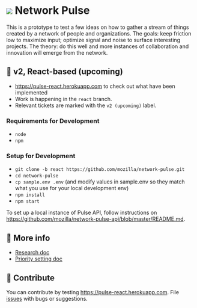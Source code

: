 # <img src="https://github.com/mozilla/network-pulse/blob/gh-pages/favicon.png?raw=true" /> Network Pulse

This is a prototype to test a few ideas on how to gather a stream of things created by a network of people and organizations. The goals: keep friction low to maximize input; optimize signal and noise to surface interesting projects. The theory: do this well and more instances of collaboration and innovation will emerge from the network.

## 🔷 v2, React-based (upcoming)

- https://pulse-react.herokuapp.com to check out what have been implemented
- Work is happening in the `react` branch.
- Relevant tickets are marked with the `v2 (upcoming)` label.

### Requirements for Development

- `node`
- `npm`

### Setup for Development

- `git clone -b react https://github.com/mozilla/network-pulse.git`
- `cd network-pulse`
- `cp sample.env .env` (and modify values in sample.env so they match what you use for your local development env)
- `npm install`
- `npm start`

To set up a local instance of Pulse API, follow instructions on https://github.com/mozilla/network-pulse-api/blob/master/README.md.

## 🔷 More info

 - [Research doc](https://docs.google.com/document/d/1SAAuPgOaVqpQorrbD0vZSnf8wHHYjddPyYrkrFj72kQ/)
 - [Priority setting doc](https://docs.google.com/presentation/d/1jwD5I3y1hT3LRwqY5fPlIn54DiJ5whWnuAK5G8OuEIY/)

## 🔷 Contribute

You can contribute by testing https://pulse-react.herokuapp.com. File [issues](https://github.com/mozilla/network-pulse/issues) with bugs or suggestions. 


